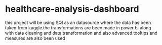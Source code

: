 # healthcare-analysis-dashboard
this project will be using SQl as an datasource where the data has been taken from kaggle.the transformations are been made in power bi along with data cleaning and data transformation and also advanced tooltips and measures are also been used
